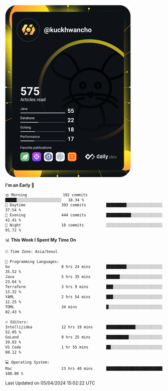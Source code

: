 <a href="https://app.daily.dev/kuckhwancho"><img src="https://github.com/kuckjwi0928/kuckjwi0928/blob/master/devcard.svg" width="400" alt="Kuckjwi Devcard"/></a>

<!--START_SECTION:waka-->
**I'm an Early 🐤** 

```text
🌞 Morning                192 commits         █████░░░░░░░░░░░░░░░░░░░░   18.34 % 
🌆 Daytime                393 commits         █████████░░░░░░░░░░░░░░░░   37.54 % 
🌃 Evening                444 commits         ███████████░░░░░░░░░░░░░░   42.41 % 
🌙 Night                  18 commits          ░░░░░░░░░░░░░░░░░░░░░░░░░   01.72 % 
```


📊 **This Week I Spent My Time On** 

```text
🕑︎ Time Zone: Asia/Seoul

💬 Programming Languages: 
Go                       8 hrs 24 mins       █████████░░░░░░░░░░░░░░░░   35.52 % 
Java                     5 hrs 35 mins       ██████░░░░░░░░░░░░░░░░░░░   23.64 % 
Terraform                3 hrs 9 mins        ███░░░░░░░░░░░░░░░░░░░░░░   13.32 % 
YAML                     2 hrs 54 mins       ███░░░░░░░░░░░░░░░░░░░░░░   12.25 % 
TOML                     34 mins             █░░░░░░░░░░░░░░░░░░░░░░░░   02.43 % 

🔥 Editors: 
Intellijidea             12 hrs 19 mins      █████████████░░░░░░░░░░░░   52.05 % 
GoLand                   9 hrs 25 mins       ██████████░░░░░░░░░░░░░░░   39.83 % 
VS Code                  1 hr 55 mins        ██░░░░░░░░░░░░░░░░░░░░░░░   08.12 % 

💻 Operating System: 
Mac                      23 hrs 40 mins      █████████████████████████   100.00 % 
```


 Last Updated on 05/04/2024 15:02:22 UTC
<!--END_SECTION:waka-->
